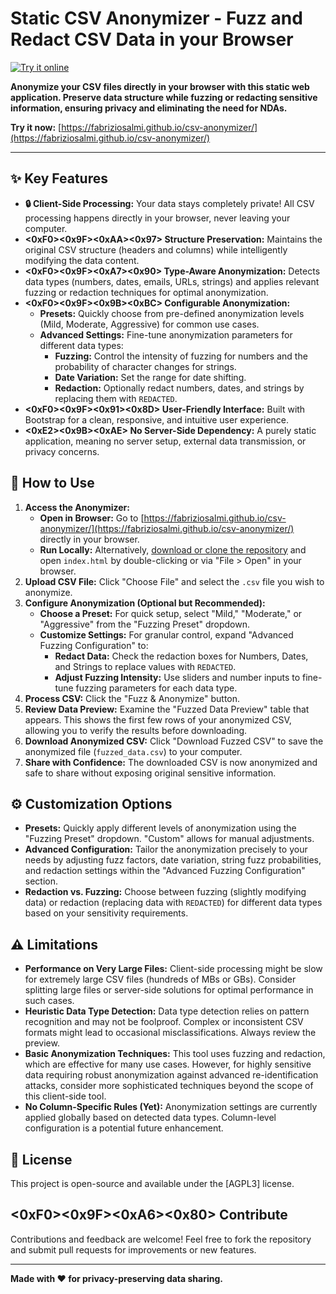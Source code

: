 # Static CSV Anonymizer - Fuzz and Redact CSV Data in your Browser

[![Try it online](https://img.shields.io/badge/Try%20it%20online-here-brightgreen)](https://fabriziosalmi.github.io/csv-anonymizer/)

**Anonymize your CSV files directly in your browser with this static web application. Preserve data structure while fuzzing or redacting sensitive information, ensuring privacy and eliminating the need for NDAs.**

**Try it now:** [https://fabriziosalmi.github.io/csv-anonymizer/](https://fabriziosalmi.github.io/csv-anonymizer/)

---

## ✨ Key Features

*   **🔒 Client-Side Processing:** Your data stays completely private! All CSV processing happens directly in your browser, never leaving your computer.
*   **<0xF0><0x9F><0xAA><0x97> Structure Preservation:** Maintains the original CSV structure (headers and columns) while intelligently modifying the data content.
*   **<0xF0><0x9F><0xA7><0x90> Type-Aware Anonymization:** Detects data types (numbers, dates, emails, URLs, strings) and applies relevant fuzzing or redaction techniques for optimal anonymization.
*   **<0xF0><0x9F><0x9B><0xBC> Configurable Anonymization:**
    *   **Presets:** Quickly choose from pre-defined anonymization levels (Mild, Moderate, Aggressive) for common use cases.
    *   **Advanced Settings:** Fine-tune anonymization parameters for different data types:
        *   **Fuzzing:** Control the intensity of fuzzing for numbers and the probability of character changes for strings.
        *   **Date Variation:**  Set the range for date shifting.
        *   **Redaction:**  Optionally redact numbers, dates, and strings by replacing them with `REDACTED`.
*   **<0xF0><0x9F><0x91><0x8D> User-Friendly Interface:** Built with Bootstrap for a clean, responsive, and intuitive user experience.
*   **<0xE2><0x9B><0xAE> No Server-Side Dependency:**  A purely static application, meaning no server setup, external data transmission, or privacy concerns.

## 🚀 How to Use

1.  **Access the Anonymizer:**
    *   **Open in Browser:**  Go to [https://fabriziosalmi.github.io/csv-anonymizer/](https://fabriziosalmi.github.io/csv-anonymizer/) directly in your browser.
    *   **Run Locally:** Alternatively, [download or clone the repository](<link to your repo if public>) and open `index.html` by double-clicking or via "File > Open" in your browser.
2.  **Upload CSV File:** Click "Choose File" and select the `.csv` file you wish to anonymize.
3.  **Configure Anonymization (Optional but Recommended):**
    *   **Choose a Preset:**  For quick setup, select "Mild," "Moderate," or "Aggressive" from the "Fuzzing Preset" dropdown.
    *   **Customize Settings:** For granular control, expand "Advanced Fuzzing Configuration" to:
        *   **Redact Data:** Check the redaction boxes for Numbers, Dates, and Strings to replace values with `REDACTED`.
        *   **Adjust Fuzzing Intensity:** Use sliders and number inputs to fine-tune fuzzing parameters for each data type.
4.  **Process CSV:** Click the "Fuzz & Anonymize" button.
5.  **Review Data Preview:** Examine the "Fuzzed Data Preview" table that appears. This shows the first few rows of your anonymized CSV, allowing you to verify the results before downloading.
6.  **Download Anonymized CSV:** Click "Download Fuzzed CSV" to save the anonymized file (`fuzzed_data.csv`) to your computer.
7.  **Share with Confidence:**  The downloaded CSV is now anonymized and safe to share without exposing original sensitive information.

## ⚙️ Customization Options

*   **Presets:**  Quickly apply different levels of anonymization using the "Fuzzing Preset" dropdown. "Custom" allows for manual adjustments.
*   **Advanced Configuration:** Tailor the anonymization precisely to your needs by adjusting fuzz factors, date variation, string fuzz probabilities, and redaction settings within the "Advanced Fuzzing Configuration" section.
*   **Redaction vs. Fuzzing:** Choose between fuzzing (slightly modifying data) or redaction (replacing data with `REDACTED`) for different data types based on your sensitivity requirements.

## ⚠️ Limitations

*   **Performance on Very Large Files:** Client-side processing might be slow for extremely large CSV files (hundreds of MBs or GBs). Consider splitting large files or server-side solutions for optimal performance in such cases.
*   **Heuristic Data Type Detection:** Data type detection relies on pattern recognition and may not be foolproof. Complex or inconsistent CSV formats might lead to occasional misclassifications. Always review the preview.
*   **Basic Anonymization Techniques:** This tool uses fuzzing and redaction, which are effective for many use cases. However, for highly sensitive data requiring robust anonymization against advanced re-identification attacks, consider more sophisticated techniques beyond the scope of this client-side tool.
*   **No Column-Specific Rules (Yet):**  Anonymization settings are currently applied globally based on detected data types. Column-level configuration is a potential future enhancement.

## 📜 License

This project is open-source and available under the [AGPL3] license.

## <0xF0><0x9F><0xA6><0x80> Contribute

Contributions and feedback are welcome! Feel free to fork the repository and submit pull requests for improvements or new features.

---

**Made with ❤️ for privacy-preserving data sharing.**